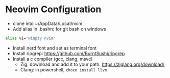 # Neovim Configuration
- clone into ~/AppData/Local/nvim
- Add alias in .bashrc for git bash on windows
```sh
alias vi="winpty nvim"
```
- Install nerd font and set as terminal font
- Install ripgrep: https://github.com/BurntSushi/ripgrep
- Install a c compiler (gcc, clang, msvc)
    - Zig: download and add it to your path: https://ziglang.org/download/
    - Clang: in powershell, `choco install llvm`


